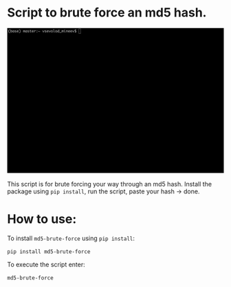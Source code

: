 # Script to brute force an md5 hash.

![md5-brute-force](https://github.com/vsevolod-mineev/md5-brute-force/blob/main/images/md5-brute-force.gif?raw=true)

This script is for brute forcing your way through an md5 hash. Install the package using `pip install`, run the script, paste your hash -> done.

# How to use:
To install `md5-brute-force` using `pip install`:
```
pip install md5-brute-force
```

To execute the script enter:
```
md5-brute-force
```
